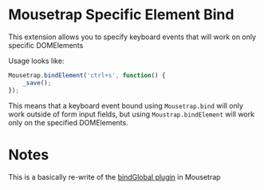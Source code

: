 # Mousetrap Specific Element Bind

This extension allows you to specify keyboard events that will work on only specific DOMElements

Usage looks like:

```javascript
Mousetrap.bindElement('ctrl+s', function() {
    _save();
});
```

This means that a keyboard event bound using ``Mousetrap.bind`` will only work outside of form input fields, but using ``Moustrap.bindElement`` will work only on the specified DOMElements.

# Notes

This is a basically re-write of the [bindGlobal plugin](https://github.com/ccampbell/mousetrap/tree/master/plugins/global-bind) in Mousetrap
